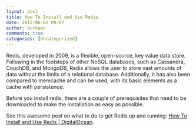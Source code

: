```yaml
---
layout: post
title: How To Install and Use Redis
date: 2015-06-02 09:07
author: burhaan
comments: true
categories: [Uncategorized]
---
```

Redis, developed in 2009, is a flexible, open-source, key value data store. Following in the footsteps of other NoSQL databases, such as Cassandra, CouchDB, and MongoDB, Redis allows the user to store vast amounts of data without the limits of a relational database. Additionally, it has also been compared to memcache and can be used, with its basic elements as a cache with persistence.

Before you install redis, there are a couple of prerequisites that need to be downloaded to make the installation as easy as possible.

See this awesome post on what to do to get Redis up and running:
<a href='https://www.digitalocean.com/community/tutorials/how-to-install-and-use-redis'>How To Install and Use Redis | DigitalOcean</a>.
